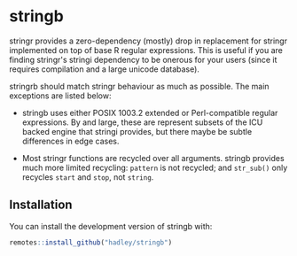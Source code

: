 
# stringb

<!-- badges: start -->
<!-- badges: end -->

stringr provides a zero-dependency (mostly) drop in replacement for stringr implemented on top of base R regular expressions. This is useful if you are finding stringr's stringi dependency to be onerous for your users (since it requires compilation and a large unicode database).

stringrb should match stringr behaviour as much as possible. The main exceptions are listed below:

* stringb uses either POSIX 1003.2 extended or Perl-compatible regular 
  expressions. By and large, these are represent subsets of the ICU backed
  engine that stringi provides, but there maybe be subtle differences in 
  edge cases.
  
* Most stringr functions are recycled over all arguments. stringb provides 
  much more limited recycling: `pattern` is not recycled; and `str_sub()`
  only recycles `start` and `stop`, not `string`.

## Installation

You can install the development version of stringb with:

``` r
remotes::install_github("hadley/stringb")
```
